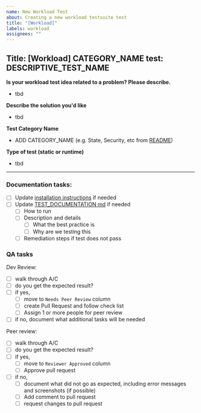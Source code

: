 ```yaml
---
name: New Workload Test
about: Creating a new workload testsuite test
title: "[Workload]"
labels: workload
assignees: ""
---
```


## Title: [Workload] CATEGORY_NAME test: DESCRIPTIVE_TEST_NAME

**Is your workload test idea related to a problem? Please describe.**
- tbd

**Describe the solution you'd like**
- tbd

**Test Category Name**
- ADD CATEGORY_NAME (e.g. State, Security, etc from [README](../../README.md#cnf-testsuite))

**Type of test (static or runtime)**
- tbd

---

### Documentation tasks:
- [ ] Update [installation instructions](../../INSTALL.md) if needed
- [ ] Update [TEST_DOCUMENTATION md](../../docs/TEST_DOCUMENTATION.md) if needed
  - [ ] How to run
  - [ ] Description and details
    - [ ] What the best practice is
    - [ ] Why are we testing this
  - [ ] Remediation steps if test does not pass

### QA tasks

Dev Review:

- [ ] walk through A/C
- [ ] do you get the expected result?
- [ ] if yes,
  - [ ] move to `Needs Peer Review` column
  - [ ] create Pull Request and follow check list
  - [ ] Assign 1 or more people for peer review
- [ ] if no, document what additional tasks will be needed

Peer review:

- [ ] walk through A/C
- [ ] do you get the expected result?
- [ ] if yes,
  - [ ] move to `Reviewer Approved` column
  - [ ] Approve pull request
- [ ] if no,
  - [ ] document what did not go as expected, including error messages and screenshots (if possible)
  - [ ] Add comment to pull request
  - [ ] request changes to pull request
